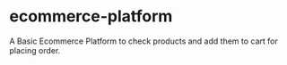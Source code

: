 # ecommerce-platform
A Basic Ecommerce Platform to check products and add them to cart for placing order.